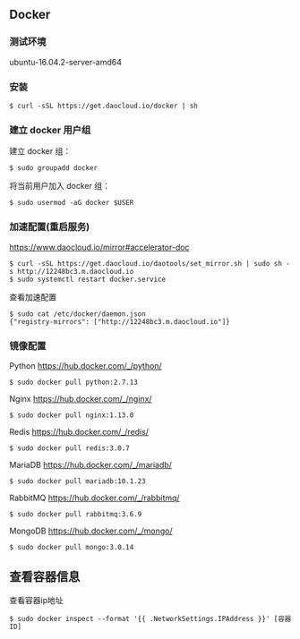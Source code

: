 ## Docker

### 测试环境
ubuntu-16.04.2-server-amd64

### 安装
```
$ curl -sSL https://get.daocloud.io/docker | sh
```

### 建立 docker 用户组
建立 docker 组：
```
$ sudo groupadd docker
```
将当前用户加入 docker 组：
```
$ sudo usermod -aG docker $USER
```

### 加速配置(重启服务)
https://www.daocloud.io/mirror#accelerator-doc
```
$ curl -sSL https://get.daocloud.io/daotools/set_mirror.sh | sudo sh -s http://12248bc3.m.daocloud.io
$ sudo systemctl restart docker.service
```
查看加速配置
```
$ sudo cat /etc/docker/daemon.json
{"registry-mirrors": ["http://12248bc3.m.daocloud.io"]}
```

### 镜像配置

Python
https://hub.docker.com/_/python/
```
$ sudo docker pull python:2.7.13
```

Nginx
https://hub.docker.com/_/nginx/
```
$ sudo docker pull nginx:1.13.0
```

Redis
https://hub.docker.com/_/redis/
```
$ sudo docker pull redis:3.0.7
```

MariaDB
https://hub.docker.com/_/mariadb/
```
$ sudo docker pull mariadb:10.1.23
```

RabbitMQ
https://hub.docker.com/_/rabbitmq/
```
$ sudo docker pull rabbitmq:3.6.9
```

MongoDB
https://hub.docker.com/_/mongo/
```
$ sudo docker pull mongo:3.0.14
```

## 查看容器信息

查看容器ip地址
```
$ sudo docker inspect --format '{{ .NetworkSettings.IPAddress }}' [容器ID]
```
